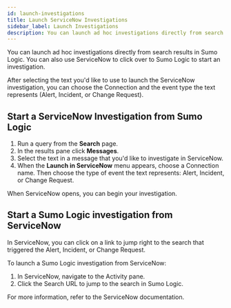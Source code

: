 ```yaml
---
id: launch-investigations
title: Launch ServiceNow Investigations
sidebar_label: Launch Investigations
description: You can launch ad hoc investigations directly from search results in Sumo Logic.
---
```


You can launch ad hoc investigations directly from search results in Sumo Logic. You can also use ServiceNow to click over to Sumo Logic to start an investigation.

After selecting the text you'd like to use to launch the ServiceNow investigation, you can choose the Connection and the event type the text represents (Alert, Incident, or Change Request).

## Start a ServiceNow Investigation from Sumo Logic

1. Run a query from the **Search** page.
1. In the results pane click **Messages**.
1. Select the text in a message that you'd like to investigate in ServiceNow.
1. When the **Launch in ServiceNow** menu appears, choose a Connection name. Then choose the type of event the text represents: Alert, Incident, or Change Request.

When ServiceNow opens, you can begin your investigation.

## Start a Sumo Logic investigation from ServiceNow

In ServiceNow, you can click on a link to jump right to the search that triggered the Alert, Incident, or Change Request.

To launch a Sumo Logic investigation from ServiceNow:

1. In ServiceNow, navigate to the Activity pane.
1. Click the Search URL to jump to the search in Sumo Logic.

For more information, refer to the ServiceNow documentation.
